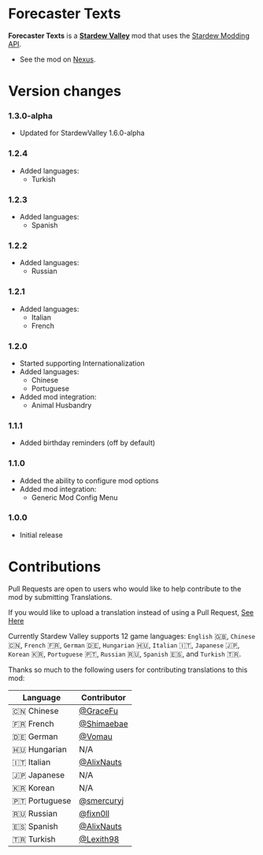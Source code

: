 # Forecaster Texts
**Forecaster Texts** is a **[Stardew Valley](https://www.stardewvalley.net/)** mod that uses the [Stardew Modding API](https://www.nexusmods.com/stardewvalley/mods/2400).

- See the mod on [Nexus](https://www.nexusmods.com/stardewvalley/mods/7541/).

# Version changes

### 1.3.0-alpha

- Updated for StardewValley 1.6.0-alpha

### 1.2.4
- Added languages:
  - Turkish

### 1.2.3
- Added languages:
  - Spanish

### 1.2.2
- Added languages:
  - Russian

### 1.2.1
- Added languages:
  - Italian
  - French

### 1.2.0
- Started supporting Internationalization
- Added languages:
  - Chinese
  - Portuguese
- Added mod integration:
  - Animal Husbandry

### 1.1.1
- Added birthday reminders (off by default)

### 1.1.0
- Added the ability to configure mod options
- Added mod integration:
  - Generic Mod Config Menu

### 1.0.0
- Initial release

# Contributions

Pull Requests are open to users who would like to help contribute to the mod by submitting Translations.

If you would like to upload a translation instead of using a Pull Request, [See Here](https://github.com/StardewModders/mod-translations/issues/56)

Currently Stardew Valley supports 12 game languages: `English` :gb:, `Chinese` :cn:, `French` :fr:, `German` :de:, `Hungarian` :hungary:, `Italian` :it:, `Japanese` :jp:, `Korean` :kr:, `Portuguese` :portugal:, `Russian` :ru:, `Spanish` :es:, and `Turkish` :tr:.

Thanks so much to the following users for contributing translations to this mod:

| Language              | Contributor                                    |
|-----------------------|------------------------------------------------|
| :cn: Chinese          | [@GraceFu](https://www.github.com/GraceFu)     |
| :fr: French           | [@Shimaebae](https://www.github.com/Shimaebae) |
| :de: German           | [@Vomau](https://www.github.com/Vomau)         |
| :hungary: Hungarian   | N/A                                            |
| :it: Italian          | [@AlixNauts](https://www.github.com/AlixNauts) |
| :jp: Japanese         | N/A                                            |
| :kr: Korean           | N/A                                            |
| :portugal: Portuguese | [@smercuryj](https://www.github.com/smercuryj) |
| :ru: Russian          | [@fixn0ll](https://www.github.com/fixn0ll)     |
| :es: Spanish          | [@AlixNauts](https://www.github.com/AlixNauts) |
| :tr: Turkish          | [@Lexith98](https://github.com/Lexith98)       |

